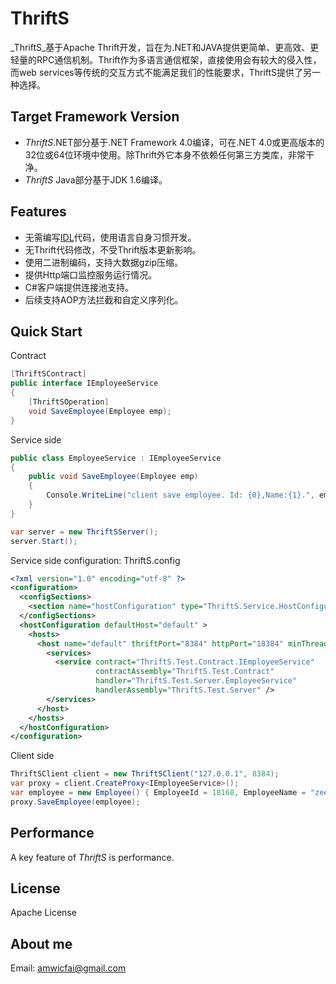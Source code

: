 # ThriftS

_ThriftS_基于Apache Thrift开发，旨在为.NET和JAVA提供更简单、更高效、更轻量的RPC通信机制。Thrift作为多语言通信框架，直接使用会有较大的侵入性，而web services等传统的交互方式不能满足我们的性能要求，ThriftS提供了另一种选择。

Target Framework Version
----
* _ThriftS_.NET部分基于.NET Framework 4.0编译，可在.NET 4.0或更高版本的32位或64位环境中使用。除Thrift外它本身不依赖任何第三方类库，非常干净。
* _ThriftS_ Java部分基于JDK 1.6编译。

Features
----
* 无需编写[IDL](http://thrift.apache.org/docs/idl)代码，使用语言自身习惯开发。
* 无Thrift代码修改，不受Thrift版本更新影响。
* 使用二进制编码，支持大数据gzip压缩。
* 提供Http端口监控服务运行情况。
* C#客户端提供连接池支持。
* 后续支持AOP方法拦截和自定义序列化。

Quick Start
----

Contract
```c#
[ThriftSContract]
public interface IEmployeeService
{
    [ThriftSOperation]
    void SaveEmployee(Employee emp);
}
```

Service side
```c#
public class EmployeeService : IEmployeeService
{
    public void SaveEmployee(Employee emp)
    {
        Console.WriteLine("client save employee. Id: {0},Name:{1}.", emp.EmployeeId, emp.EmployeeName);
    }
}

var server = new ThriftSServer();
server.Start();
```

Service side configuration: ThriftS.config
```xml
<?xml version="1.0" encoding="utf-8" ?>
<configuration>
  <configSections>
    <section name="hostConfiguration" type="ThriftS.Service.HostConfigurationSetion,ThriftS.Service"/>
  </configSections>
  <hostConfiguration defaultHost="default" >
    <hosts>
      <host name="default" thriftPort="8384" httpPort="18384" minThreadPoolSize="5" maxThreadPoolSize="200" clientTimeout="60" useBufferedSockets="false">
        <services>
          <service contract="ThriftS.Test.Contract.IEmployeeService"
                   contractAssembly="ThriftS.Test.Contract"
                   handler="ThriftS.Test.Server.EmployeeService"
                   handlerAssembly="ThriftS.Test.Server" />
        </services>
      </host>
    </hosts>
  </hostConfiguration>
</configuration>
```

Client side
```c#
ThriftSClient client = new ThriftSClient("127.0.0.1", 8384);
var proxy = client.CreateProxy<IEmployeeService>();
var employee = new Employee() { EmployeeId = 18168, EmployeeName = "zeeman" };
proxy.SaveEmployee(employee);
```

Performance
----
A key feature of _ThriftS_ is performance. 

License
----
Apache License

About me
----
Email: amwicfai@gmail.com
